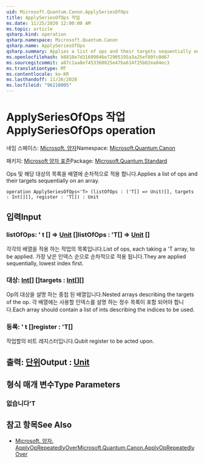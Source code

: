 ```yaml
---
uid: Microsoft.Quantum.Canon.ApplySeriesOfOps
title: ApplySeriesOfOps 작업
ms.date: 11/25/2020 12:00:00 AM
ms.topic: article
qsharp.kind: operation
qsharp.namespace: Microsoft.Quantum.Canon
qsharp.name: ApplySeriesOfOps
qsharp.summary: Applies a list of ops and their targets sequentially on an array.
ms.openlocfilehash: b8810e7d31689046e72905195a3a25ef80fc8d67
ms.sourcegitcommit: a87c1aa8e7453360025e47ba614f25b02ea84ec3
ms.translationtype: MT
ms.contentlocale: ko-KR
ms.lasthandoff: 11/26/2020
ms.locfileid: "96218005"
---
```

# <a name="applyseriesofops-operation"></a><span data-ttu-id="f03bf-102">ApplySeriesOfOps 작업</span><span class="sxs-lookup"><span data-stu-id="f03bf-102">ApplySeriesOfOps operation</span></span>

<span data-ttu-id="f03bf-103">네임 스페이스: [Microsoft. 양자](xref:Microsoft.Quantum.Canon)</span><span class="sxs-lookup"><span data-stu-id="f03bf-103">Namespace: [Microsoft.Quantum.Canon](xref:Microsoft.Quantum.Canon)</span></span>

<span data-ttu-id="f03bf-104">패키지: [Microsoft 양자 표준](https://nuget.org/packages/Microsoft.Quantum.Standard)</span><span class="sxs-lookup"><span data-stu-id="f03bf-104">Package: [Microsoft.Quantum.Standard](https://nuget.org/packages/Microsoft.Quantum.Standard)</span></span>


<span data-ttu-id="f03bf-105">Ops 및 해당 대상의 목록을 배열에 순차적으로 적용 합니다.</span><span class="sxs-lookup"><span data-stu-id="f03bf-105">Applies a list of ops and their targets sequentially on an array.</span></span>

```qsharp
operation ApplySeriesOfOps<'T> (listOfOps : ('T[] => Unit)[], targets : Int[][], register : 'T[]) : Unit
```


## <a name="input"></a><span data-ttu-id="f03bf-106">입력</span><span class="sxs-lookup"><span data-stu-id="f03bf-106">Input</span></span>

### <a name="listofops--t--unit-"></a><span data-ttu-id="f03bf-107">listOfOps: ' t [] => [Unit](xref:microsoft.quantum.lang-ref.unit) []</span><span class="sxs-lookup"><span data-stu-id="f03bf-107">listOfOps : 'T[] => [Unit](xref:microsoft.quantum.lang-ref.unit) []</span></span>

<span data-ttu-id="f03bf-108">각각의 배열을 적용 하는 작업의 목록입니다.</span><span class="sxs-lookup"><span data-stu-id="f03bf-108">List of ops, each taking a 'T array, to be applied.</span></span> <span data-ttu-id="f03bf-109">가장 낮은 인덱스 순으로 순차적으로 적용 됩니다.</span><span class="sxs-lookup"><span data-stu-id="f03bf-109">They are applied sequentially, lowest index first.</span></span>


### <a name="targets--int"></a><span data-ttu-id="f03bf-110">대상: [Int](xref:microsoft.quantum.lang-ref.int)[] []</span><span class="sxs-lookup"><span data-stu-id="f03bf-110">targets : [Int](xref:microsoft.quantum.lang-ref.int)[][]</span></span>

<span data-ttu-id="f03bf-111">Op의 대상을 설명 하는 중첩 된 배열입니다.</span><span class="sxs-lookup"><span data-stu-id="f03bf-111">Nested arrays describing the targets of the op.</span></span> <span data-ttu-id="f03bf-112">각 배열에는 사용할 인덱스를 설명 하는 정수 목록이 포함 되어야 합니다.</span><span class="sxs-lookup"><span data-stu-id="f03bf-112">Each array should contain a list of ints describing the indices to be used.</span></span>


### <a name="register--t"></a><span data-ttu-id="f03bf-113">등록: ' t []</span><span class="sxs-lookup"><span data-stu-id="f03bf-113">register : 'T[]</span></span>

<span data-ttu-id="f03bf-114">작업할의 비트 레지스터입니다.</span><span class="sxs-lookup"><span data-stu-id="f03bf-114">Qubit register to be acted upon.</span></span>



## <a name="output--unit"></a><span data-ttu-id="f03bf-115">출력: [단위](xref:microsoft.quantum.lang-ref.unit)</span><span class="sxs-lookup"><span data-stu-id="f03bf-115">Output : [Unit](xref:microsoft.quantum.lang-ref.unit)</span></span>



## <a name="type-parameters"></a><span data-ttu-id="f03bf-116">형식 매개 변수</span><span class="sxs-lookup"><span data-stu-id="f03bf-116">Type Parameters</span></span>

### <a name="t"></a><span data-ttu-id="f03bf-117">없습니다</span><span class="sxs-lookup"><span data-stu-id="f03bf-117">'T</span></span>



## <a name="see-also"></a><span data-ttu-id="f03bf-118">참고 항목</span><span class="sxs-lookup"><span data-stu-id="f03bf-118">See Also</span></span>

- [<span data-ttu-id="f03bf-119">Microsoft. 양자. ApplyOpRepeatedlyOver</span><span class="sxs-lookup"><span data-stu-id="f03bf-119">Microsoft.Quantum.Canon.ApplyOpRepeatedlyOver</span></span>](xref:Microsoft.Quantum.Canon.ApplyOpRepeatedlyOver)